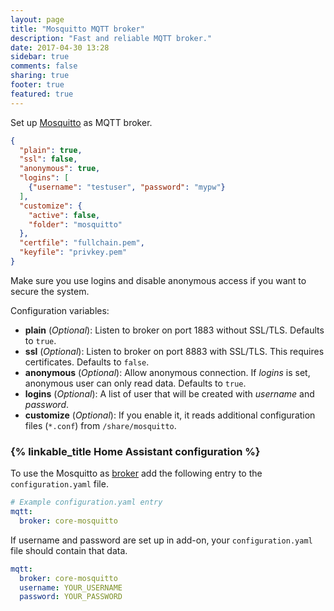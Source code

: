 ```yaml
---
layout: page
title: "Mosquitto MQTT broker"
description: "Fast and reliable MQTT broker."
date: 2017-04-30 13:28
sidebar: true
comments: false
sharing: true
footer: true
featured: true
---
```


Set up [Mosquitto](https://mosquitto.org/) as MQTT broker.

```json
{
  "plain": true,
  "ssl": false,
  "anonymous": true,
  "logins": [
    {"username": "testuser", "password": "mypw"}
  ],
  "customize": {
    "active": false,
    "folder": "mosquitto"
  },
  "certfile": "fullchain.pem",
  "keyfile": "privkey.pem"
}
```

<p class='note'>
Make sure you use logins and disable anonymous access if you want to secure the system.
</p>

Configuration variables:

- **plain** (*Optional*): Listen to broker on port 1883 without SSL/TLS. Defaults to `true`.
- **ssl** (*Optional*): Listen to broker on port 8883 with SSL/TLS. This requires certificates. Defaults to `false`.
- **anonymous** (*Optional*): Allow anonymous connection. If *logins* is set, anonymous user can only read data. Defaults to `true`.
- **logins** (*Optional*): A list of user that will be created with *username* and *password*.
- **customize** (*Optional*): If you enable it, it reads additional configuration files (`*.conf`) from `/share/mosquitto`.

### {% linkable_title Home Assistant configuration %}

To use the Mosquitto as [broker](/docs/mqtt/broker/#run-your-own) add the following entry to the `configuration.yaml` file.

```yaml
# Example configuration.yaml entry
mqtt:
  broker: core-mosquitto
```

If username and password are set up in add-on, your `configuration.yaml` file should contain that data.

```yaml
mqtt:
  broker: core-mosquitto
  username: YOUR_USERNAME
  password: YOUR_PASSWORD
```
